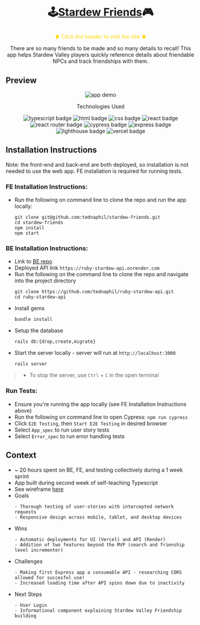 # <p align="center">🕹️[Stardew Friends](https://stardew-friends.vercel.app/)🎮</p>
<p align="center" style="color: gold">⬆ Click the header to visit the site ⬆</a>

<p align="center">There are so many friends to be made and so many details to recall! This app helps Stardew Valley players quickly reference details about friendable NPCs and track friendships with them.</p>

## Preview
<div align="center">
  <img src=".github/StardewFriends Demo.gif" alt="app demo">

</div>
<p align="center">Technologies Used</p>
<div align="center">
  <img src="https://img.shields.io/badge/TypeScript-3178C6?logo=typescript&logoColor=fff&style=for-the-badge" alt="typescript badge">
  <img src="https://img.shields.io/badge/HTML5-E34F26?logo=html5&logoColor=fff&style=for-the-badge" alt="html badge">
  <img src="https://img.shields.io/badge/CSS3-1572B6?logo=css3&logoColor=fff&style=for-the-badge" alt="css badge">
  <img src="https://img.shields.io/badge/React-61DAFB?logo=react&logoColor=000&style=for-the-badge" alt="react badge">
  <img src="https://img.shields.io/badge/React%20Router-CA4245?logo=reactrouter&logoColor=fff&style=for-the-badge" alt="react router badge">
  <img src="https://img.shields.io/badge/Cypress-69D3A7?logo=cypress&logoColor=fff&style=for-the-badge" alt="cypress badge">
  <img src="https://img.shields.io/badge/Express-000?logo=express&logoColor=fff&style=for-the-badge" alt="express badge">
  <img src="https://img.shields.io/badge/Lighthouse-F44B21?logo=lighthouse&logoColor=fff&style=for-the-badge" alt="lighthouse badge">
  <img src="https://img.shields.io/badge/Vercel-000?logo=vercel&logoColor=fff&style=for-the-badge" alt="vercel badge">
</div>

## Installation Instructions
  Note: the front-end and back-end are both deployed, so installation is not needed to use the web app. FE installation is required for running tests.

### FE Installation Instructions:
- Run the following on command line to clone the repo and run the app locally:
    ```
    git clone git@github.com:tednaphil/stardew-friends.git
    cd stardew-friends
    npm install
    npm start
    ```
### BE Installation Instructions:
- Link to [BE repo](https://github.com/tednaphil/ruby-stardew-api)
- Deployed API link `https://ruby-stardew-api.onrender.com`
- Run the following on the command line to clone the repo and navigate into the project directory
    ```
    git clone https://github.com/tednaphil/ruby-stardew-api.git
    cd ruby-stardew-api
    ```
- Install gems
    ```
    bundle install
    ```
- Setup the database
    ```
    rails db:{drop,create,migrate}
    ```
- Start the server locally - server will run at `http://localhost:3000`
    ```
    rails server
    ```

> - To stop the server, use `Ctrl` + `C` in the open terminal

### Run Tests:
- Ensure you're running the app locally (see FE Installation Instructions above)
- Run the following on command line to open Cypress: `npm run cypress`
- Click `E2E Testing`, then `Start E2E Testing` in desired browser
- Select `App_spec` to run user story tests
- Select `Error_spec` to run error handling tests

## Context
- ~ 20 hours spent on BE, FE, and testing collectively during a 1 week sprint
- App built during second week of self-teaching Typescript
- See wireframe [here](https://github.com/tednaphil/stardew-friends/blob/main/StardewFriends%20Wireframe.png)
- Goals
  ```
  - Thorough testing of user-stories with intercepted network requests
  - Responsive design across mobile, tablet, and desktop devices
  ```
- Wins
  ```
  - Automatic deployments for UI (Vercel) and API (Render)
  - Addition of two features beyond the MVP (search and frienship level incrementer)
  ```
- Challenges
  ```
  - Making first Express app a consumable API - researching CORS allowed for succesful use!
  - Increased loading time after API spins down due to inactivity
  ```
- Next Steps
  ```
  - User Login
  - Informational component explaining Stardew Valley Friendship building
  ```
